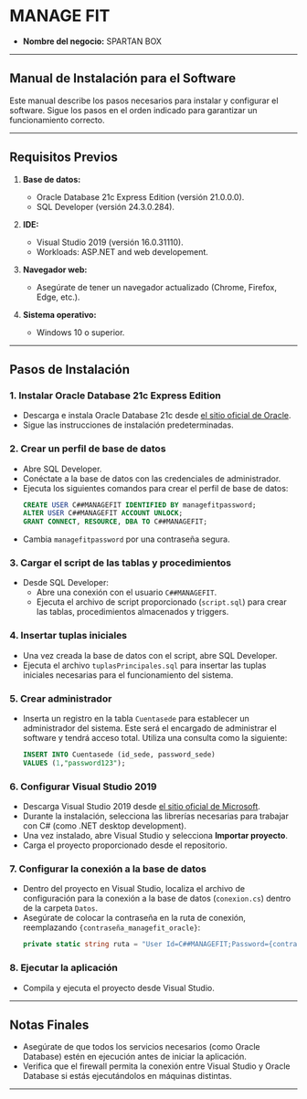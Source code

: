 # **MANAGE FIT**
- **Nombre del negocio:** SPARTAN BOX
  
---

## **Manual de Instalación para el Software**

Este manual describe los pasos necesarios para instalar y configurar el software. Sigue los pasos en el orden indicado para garantizar un funcionamiento correcto.

---

## **Requisitos Previos**
1. **Base de datos:**
   - Oracle Database 21c Express Edition (versión 21.0.0.0).
   - SQL Developer (versión 24.3.0.284).

2. **IDE:**
   - Visual Studio 2019 (versión 16.0.31110).
   - Workloads: ASP.NET and web developement.

3. **Navegador web:**
   - Asegúrate de tener un navegador actualizado (Chrome, Firefox, Edge, etc.).

4. **Sistema operativo:**
   - Windows 10 o superior.

---

## **Pasos de Instalación**

### 1. **Instalar Oracle Database 21c Express Edition**
   - Descarga e instala Oracle Database 21c desde [el sitio oficial de Oracle](https://www.oracle.com/database/technologies/appdev/xe.html).
   - Sigue las instrucciones de instalación predeterminadas.

### 2. **Crear un perfil de base de datos**
   - Abre SQL Developer.
   - Conéctate a la base de datos con las credenciales de administrador.
   - Ejecuta los siguientes comandos para crear el perfil de base de datos:
     ```sql
     CREATE USER C##MANAGEFIT IDENTIFIED BY managefitpassword;
     ALTER USER C##MANAGEFIT ACCOUNT UNLOCK;
     GRANT CONNECT, RESOURCE, DBA TO C##MANAGEFIT;
     ```
   - Cambia `managefitpassword` por una contraseña segura.

### 3. **Cargar el script de las tablas y procedimientos**
   - Desde SQL Developer:
     - Abre una conexión con el usuario `C##MANAGEFIT`.
     - Ejecuta el archivo de script proporcionado (`script.sql`) para crear las tablas, procedimientos almacenados y triggers.

### 4. **Insertar tuplas iniciales**
   - Una vez creada la base de datos con el script, abre SQL Developer.
   - Ejecuta el archivo `tuplasPrincipales.sql` para insertar las tuplas iniciales necesarias para el funcionamiento del sistema.

### 5. **Crear administrador**
   - Inserta un registro en la tabla `Cuentasede` para establecer un administrador del sistema. Este será el encargado de administrar el software y tendrá acceso total. Utiliza una consulta como la siguiente:
     ```sql
     INSERT INTO Cuentasede (id_sede, password_sede) 
     VALUES (1,"password123");
     ```

### 6. **Configurar Visual Studio 2019**
   - Descarga Visual Studio 2019 desde [el sitio oficial de Microsoft](https://visualstudio.microsoft.com/).
   - Durante la instalación, selecciona las librerías necesarias para trabajar con C# (como .NET desktop development).
   - Una vez instalado, abre Visual Studio y selecciona **Importar proyecto**.
   - Carga el proyecto proporcionado desde el repositorio.

### 7. **Configurar la conexión a la base de datos**
   - Dentro del proyecto en Visual Studio, localiza el archivo de configuración para la conexión a la base de datos (`conexion.cs`) dentro de la carpeta `Datos`.
   - Asegúrate de colocar la contraseña en la ruta de conexión, reemplazando `{contraseña_managefit_oracle}`:
     ```csharp
     private static string ruta = "User Id=C##MANAGEFIT;Password={contraseña_managefit_oracle};Data Source={cadena_conexión_oracle}";
     ```

### 8. **Ejecutar la aplicación**
   - Compila y ejecuta el proyecto desde Visual Studio.


---

## **Notas Finales**
- Asegúrate de que todos los servicios necesarios (como Oracle Database) estén en ejecución antes de iniciar la aplicación.
- Verifica que el firewall permita la conexión entre Visual Studio y Oracle Database si estás ejecutándolos en máquinas distintas.

---

